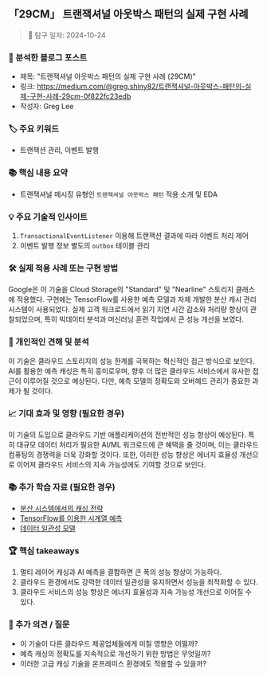 ## 「29CM」 트랜잭셔널 아웃박스 패턴의 실제 구현 사례
> 📅 탐구 일자: 2024-10-24

### 🔗 분석한 블로그 포스트
- 제목: "트랜잭셔널 아웃박스 패턴의 실제 구현 사례 (29CM)"
- 링크: https://medium.com/@greg.shiny82/트랜잭셔널-아웃박스-패턴의-실제-구현-사례-29cm-0f822fc23edb
- 작성자: Greg Lee

### 🏷️ 주요 키워드
- 트랜잭션 관리, 이벤트 발행

### 📚 핵심 내용 요약
- 트랜잭셔널 메시징 유형인 `트랜잭셔널 아웃박스 패턴` 적용 소개 및 EDA

### 💡 주요 기술적 인사이트
1. `TransactionalEventListener` 이용해 트랜잭션 결과에 따라 이벤트 처리 제어
2. 이벤트 발행 정보 별도의 `outbox` 테이블 관리

### 🛠️ 실제 적용 사례 또는 구현 방법
Google은 이 기술을 Cloud Storage의 "Standard" 및 "Nearline" 스토리지 클래스에 적용했다. 구현에는 TensorFlow를 사용한 예측 모델과 자체 개발한 분산 캐시 관리 시스템이 사용되었다. 실제 고객 워크로드에서 읽기 지연 시간 감소와 처리량 향상이 관찰되었으며, 특히 빅데이터 분석과 머신러닝 훈련 작업에서 큰 성능 개선을 보였다.

### 🤔 개인적인 견해 및 분석
이 기술은 클라우드 스토리지의 성능 한계를 극복하는 혁신적인 접근 방식으로 보인다. AI를 활용한 예측 캐싱은 특히 흥미로우며, 향후 더 많은 클라우드 서비스에서 유사한 접근이 이루어질 것으로 예상된다. 다만, 예측 모델의 정확도와 오버헤드 관리가 중요한 과제가 될 것이다.

### 📈 기대 효과 및 영향 (필요한 경우)
이 기술의 도입으로 클라우드 기반 애플리케이션의 전반적인 성능 향상이 예상된다. 특히 대규모 데이터 처리가 필요한 AI/ML 워크로드에 큰 혜택을 줄 것이며, 이는 클라우드 컴퓨팅의 경쟁력을 더욱 강화할 것이다. 또한, 이러한 성능 향상은 에너지 효율성 개선으로 이어져 클라우드 서비스의 지속 가능성에도 기여할 것으로 보인다.

### 📚 추가 학습 자료 (필요한 경우)
- [분산 시스템에서의 캐싱 전략](https://www.usenix.org/conference/osdi18/presentation/eisenman)
- [TensorFlow를 이용한 시계열 예측](https://www.tensorflow.org/tutorials/structured_data/time_series)
- [데이터 일관성 모델](https://jepsen.io/consistency)

### 🏆 핵심 takeaways 
1. 멀티 레이어 캐싱과 AI 예측을 결합하면 큰 폭의 성능 향상이 가능하다.
2. 클라우드 환경에서도 강력한 데이터 일관성을 유지하면서 성능을 최적화할 수 있다.
3. 클라우드 서비스의 성능 향상은 에너지 효율성과 지속 가능성 개선으로 이어질 수 있다.

### 💬 추가 의견 / 질문
- 이 기술이 다른 클라우드 제공업체들에게 미칠 영향은 어떨까?
- 예측 캐싱의 정확도를 지속적으로 개선하기 위한 방법은 무엇일까?
- 이러한 고급 캐싱 기술을 온프레미스 환경에도 적용할 수 있을까?

